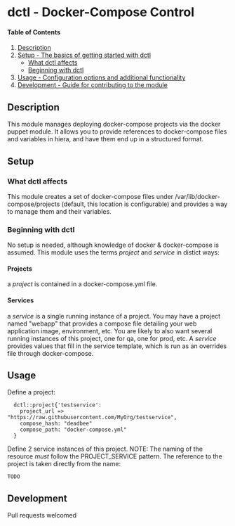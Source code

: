 # dctl - Docker-Compose Control

#### Table of Contents

1. [Description](#description)
2. [Setup - The basics of getting started with dctl](#setup)
    * [What dctl affects](#what-dctl-affects)
    * [Beginning with dctl](#beginning-with-dctl)
3. [Usage - Configuration options and additional functionality](#usage)
5. [Development - Guide for contributing to the module](#development)

## Description

This module manages deploying docker-compose projects via the docker puppet module.  It allows you to provide references to docker-compose files and variables in hiera, and have them end up in a structured format.

## Setup

### What dctl affects 

This module creates a set of docker-compose files under /var/lib/docker-compose/projects (default, this location is configurable) and provides a way to manage them and their variables.

### Beginning with dctl

No setup is needed, although knowledge of docker & docker-compose is assumed.  This module uses the terms *project* and *service* in distict ways:

#### Projects

a *project* is contained in a docker-compose.yml file.

#### Services

a *service* is a single running instance of a project.  You may have a project named "webapp" that provides a compose file detailing your web application image, environment, etc.  You are likely to also want several running instances of this project, one for qa, one for prod, etc.  A *service* provides values that fill in the service template, which is run as an overrides file through docker-compose.


## Usage

Define a project:

``` 
  dctl::project{'testservice':
    project_url => "https://raw.githubusercontent.com/MyOrg/testservice",
    compose_hash: "deadbee"
    compose_path: "docker-compose.yml"
  }
```

Define 2 service instances of this project.  NOTE: The naming of the resource *must* follow the PROJECT_SERVICE pattern.  The reference to the project is taken directly from the name:

```
TODO
```




## Development

Pull requests welcomed

